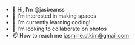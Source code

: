 - 👋 Hi, I’m @jasbeanss
- 👀 I’m interested in making spaces
- 🌱 I’m currently learning coding!
- 💞️ I’m looking to collaborate on photos
- 📫 How to reach me jasmine.d.kim@gmail.com

<!---
jasbeanss/jasbeanss is a ✨ special ✨ repository because its `README.md` (this file) appears on your GitHub profile.
You can click the Preview link to take a look at your changes.
--->
